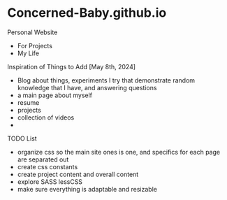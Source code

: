 # Concerned-Baby.github.io

Personal Website
  - For Projects
  - My Life


Inspiration of Things to Add [May 8th, 2024]
 - Blog about things, experiments I try that demonstrate random knowledge that I have, and answering questions
 - a main page about myself
 - resume
 - projects
 - collection of videos
 - 

TODO List
 - organize css so the main site ones is one, and specifics for each page are separated out
 - create css constants
 - create project content and overall content
 - explore SASS lessCSS
 - make sure everything is adaptable and resizable